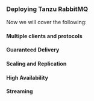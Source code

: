### Deploying Tanzu RabbitMQ

Now we will cover the following:

#### Multiple clients and protocols

#### Guaranteed Delivery

#### Scaling and Replication

#### High Availability

#### Streaming